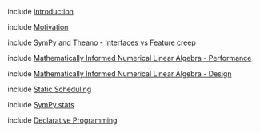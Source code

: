 
include [Introduction](introduction-outline.md)

include [Motivation](motivation.md)

include [SymPy and Theano - Interfaces vs Feature creep](sympy-theano.md)

include [Mathematically Informed Numerical Linear Algebra - Performance](math-num-linalg-performance.md)

include [Mathematically Informed Numerical Linear Algebra - Design](math-num-linalg-design.md)

include [Static Scheduling](static-scheduling.md)

include [SymPy.stats](sympy-stats.md)

include [Declarative Programming](declarative.md)
